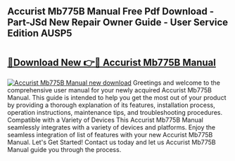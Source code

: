 ## Accurist Mb775B Manual Free Pdf Download - Part-JSd New Repair Owner Guide - User Service Edition AUSP5

# <h2><a href="http://cf28489.oget.top/?id=Accurist+Mb775B+Manual">🔗Download New 👉🔴 Accurist Mb775B Manual</a></h2>

[![Accurist Mb775B Manual new download](https://i.imgur.com/5g1atiW.png)](http://cf28489.oget.top/?id=Accurist+Mb775B+Manual)
Greetings and welcome to the comprehensive user manual for your newly acquired Accurist Mb775B Manual. This guide is intended to help you get the most out of your product by providing a thorough explanation of its features, installation process, operation instructions, maintenance tips, and troubleshooting procedures. Compatible with a Variety of Devices This Accurist Mb775B Manual seamlessly integrates with a variety of devices and platforms. Enjoy the seamless integration of list of features with your new Accurist Mb775B Manual. Let's Get Started! Contact us today and let us Accurist Mb775B Manual guide you through the process.
